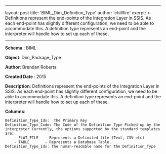
---
layout: post
title:  'BIML_Dim_Definition_Type'
author: 'chillfire'
exerpt: >
   Definitions represent the end-points of the Integration Layer in SSIS. As each end-point has slightly different configuration, we need to be able to accommodate this. A definition type represents an end-point and the interpreter will handle how to set up each of these. 

---

  <div id="pagecontent">
<p><strong>Schema</strong> : BIML</p>
<p><strong>Object</strong>: Dim_Package_Type</p>
<p><strong>Author</strong>: Brendan Roberts</p>
<p><strong>Created Date</strong>    : 2015</p>
<p><strong>Description</strong>: Definitions represent the end-points of
the Integration Layer in SSIS. As each end-point has slightly different
configuration, we need to be able to accommodate this. A definition
type represents an end-point and the interpreter will handle how to set
up each of these.</p>
<p><strong>Columns</strong>:</p>
<pre><code>Definition_Type_Idx:  The Primary Key
Definition_Type_Code: The Code of the Definition Type Picked up by the interpreter Currently, the options supported by the standard templates are:
    - FLAT_FILE   - Represents a Delimited file (Text, CSV etc)
    - TABLE       - Represents a Database Table.
Definition_Type_Idx: The human-readable name for the Definition_Type
</code></pre>
</div>
